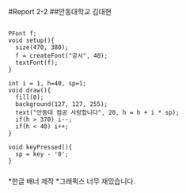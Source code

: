 #Report 2-2
##안동대학교 김대현

```

PFont f;
void setup(){
  size(470, 380);
  f = createFont("궁서", 40);
  textFont(f);
}

int i = 1, h=40, sp=1;
void draw(){
  fill(0);
  background(127, 127, 255);
  text("안동대 컴공 사랑합니다", 20, h = h + i * sp);
  if(h > 370) i--;
  if(h < 40) i++;
}

void keyPressed(){
  sp = key - '0';
}

```
###
*한글 배너 제작
*그래픽스 너무 재밌습니다.
